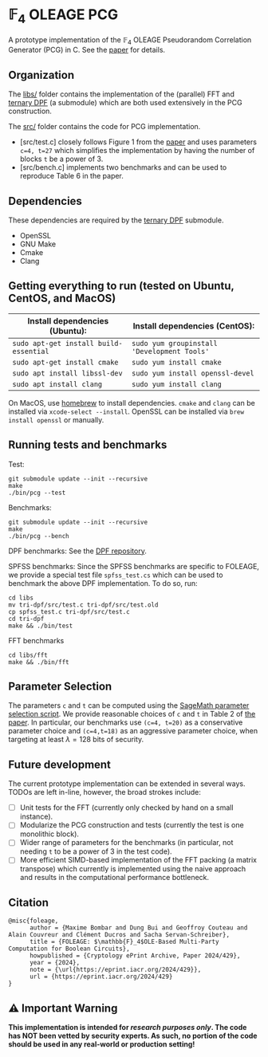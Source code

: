 # $\mathbb{F}_4$ OLEAGE PCG

A prototype implementation of the $\mathbb{F}_4$ OLEAGE Pseudorandom Correlation Generator (PCG) in C.
See the [paper](https://eprint.iacr.org/2024/429.pdf) for details.

## Organization

The [libs/](libs/) folder contains the implementation of the (parallel) FFT and [ternary DPF](https://github.com/sachaservan/tri-dpf) (a submodule) which are both used extensively in the PCG construction.

The [src/](src/) folder contains the code for PCG implementation.

- [src/test.c] closely follows Figure 1 from the [paper](https://eprint.iacr.org/2024/429.pdf) and uses parameters `c=4, t=27` which simplifies the implementation by having the number of blocks `t` be a power of 3.
- [src/bench.c] implements two benchmarks and can be used to reproduce Table 6 in the paper.

## Dependencies

These dependencies are required by the [ternary DPF](https://github.com/sachaservan/tri-dpf) submodule.

- OpenSSL
- GNU Make
- Cmake
- Clang

## Getting everything to run (tested on Ubuntu, CentOS, and MacOS)

| Install dependencies (Ubuntu):         | Install dependencies (CentOS):              |
| -------------------------------------- | ------------------------------------------- |
| `sudo apt-get install build-essential` | `sudo yum groupinstall 'Development Tools'` |
| `sudo apt-get install cmake`           | `sudo yum install cmake`                    |
| `sudo apt install libssl-dev`          | `sudo yum install openssl-devel`            |
| `sudo apt install clang`               | `sudo yum install clang`                    |

On MacOS, use [homebrew](https://brew.sh/) to install dependencies.
`cmake` and `clang` can be installed via `xcode-select --install`.
OpenSSL can be installed via `brew install openssl` or manually.

## Running tests and benchmarks

Test:

```
git submodule update --init --recursive
make
./bin/pcg --test
```

Benchmarks:

```
git submodule update --init --recursive
make
./bin/pcg --bench
```

DPF benchmarks:
See the [DPF repository](https://github.com/sachaservan/tri-dpf).

SPFSS benchmarks:
Since the SPFSS benchmarks are specific to FOLEAGE, we provide a special test file `spfss_test.cs` which can be used to benchmark the above DPF implementation. To do so, run:

```
cd libs
mv tri-dpf/src/test.c tri-dpf/src/test.old
cp spfss_test.c tri-dpf/src/test.c
cd tri-dpf
make && ./bin/test
```

FFT benchmarks

```
cd libs/fft
make && ./bin/fft
```

## Parameter Selection

The parameters `c` and `t` can be computed using the [SageMath parameter selection script](https://github.com/mbombar/estimator_folding).
We provide reasonable choices of `c` and `t` in Table 2 of [the paper](https://eprint.iacr.org/2024/429.pdf).
In particular, our benchmarks use `(c=4, t=20)` as a conservative parameter choice and `(c=4,t=18)` as an aggressive parameter choice, when targeting at least $\lambda=128$ bits of security.

## Future development

The current prototype implementation can be extended in several ways.
TODOs are left in-line, however, the broad strokes include:

- [ ] Unit tests for the FFT (currently only checked by hand on a small instance).
- [ ] Modularize the PCG construction and tests (currently the test is one monolithic block).
- [ ] Wider range of parameters for the benchmarks (in particular, not needing `t` to be a power of 3 in the test code).
- [ ] More efficient SIMD-based implementation of the FFT packing (a matrix transpose) which currently is implemented using the naive approach and results in the computational performance bottleneck.

## Citation

```
@misc{foleage,
      author = {Maxime Bombar and Dung Bui and Geoffroy Couteau and Alain Couvreur and Clément Ducros and Sacha Servan-Schreiber},
      title = {FOLEAGE: $\mathbb{F}_4$OLE-Based Multi-Party Computation for Boolean Circuits},
      howpublished = {Cryptology ePrint Archive, Paper 2024/429},
      year = {2024},
      note = {\url{https://eprint.iacr.org/2024/429}},
      url = {https://eprint.iacr.org/2024/429}
}

```

## ⚠️ Important Warning

<b>This implementation is intended for _research purposes only_. The code has NOT been vetted by security experts.
As such, no portion of the code should be used in any real-world or production setting!</b>
